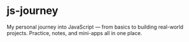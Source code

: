 # js-journey
My personal journey into JavaScript — from basics to building real-world projects. Practice, notes, and mini-apps all in one place.
